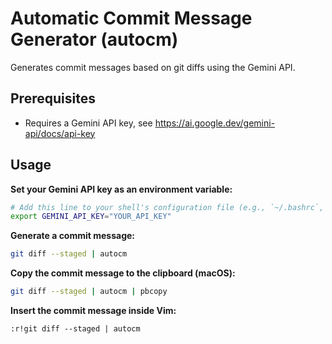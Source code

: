 # Automatic Commit Message Generator (autocm)

Generates commit messages based on git diffs using the Gemini API.

## Prerequisites

* Requires a Gemini API key, see https://ai.google.dev/gemini-api/docs/api-key 

## Usage

**Set your Gemini API key as an environment variable:**
```bash
# Add this line to your shell's configuration file (e.g., `~/.bashrc`, `~/.zshrc`).
export GEMINI_API_KEY="YOUR_API_KEY"
```

**Generate a commit message:**
```bash
git diff --staged | autocm
```

**Copy the commit message to the clipboard (macOS):**
```bash
git diff --staged | autocm | pbcopy
```

**Insert the commit message inside Vim:**
```vim
:r!git diff --staged | autocm
```
